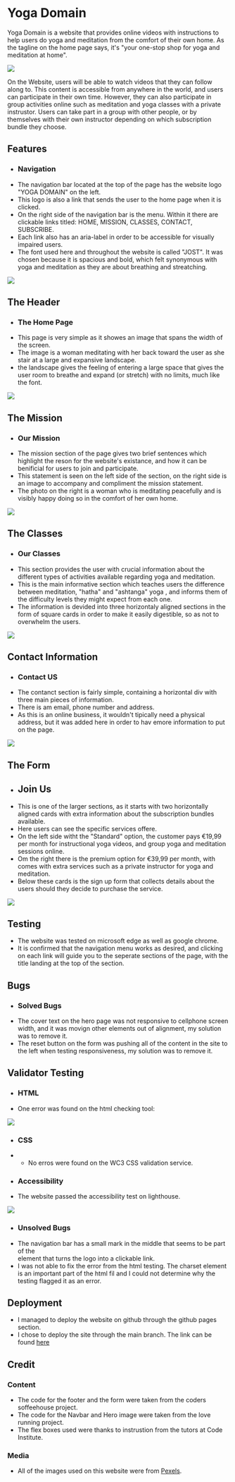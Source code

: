 # Yoga Domain 

Yoga Domain is a website that provides online videos with instructions to help users do yoga and meditation 
from the comfort of their own home. As the tagline on the home page says, it's "your one-stop shop for yoga and 
meditation at home". 

![](MOCKUPS.png)

On the Website, users will be able to watch videos that they can follow along to. This content is accessible from 
anywhere in the world, and users can participate in their own time. However, they can also participate in group 
activities online such as meditation and yoga classes with a private instrustor. Users can take part in a group
with other people, or by themselves with their own instructor depending on which subscription bundle they choose. 

## Features 

* ### Navigation 
* The navigation bar located at the top of the page has the website logo "YOGA DOMAIN" on the left.
* This logo is also a link that sends the user to the home page when it is clicked. 
* On the right side of the navigation bar is the menu. Within it there are clickable links titled: HOME, MISSION, CLASSES, CONTACT, SUBSCRIBE.
* Each link also has an aria-label in order to be accessible for visually impaired users.
* The font used here and throughout the website is called "JOST". It was chosen because it is spacious and bold, which felt synonymous with yoga and meditation as they are about breathing and streatching.  

![](NAVBAR.png)

## The Header 

* ### The Home Page 
* This page is very simple as it showes an image that spans the width of the screen. 
* The image is a woman meditating with her back toward the user as she stair at a large and expansive landscape.
* the landscape gives the feeling of entering a large space that gives the user room to breathe and expand (or stretch) with no limits, much like the font. 

![](HOME.png)

## The Mission 

* ### Our Mission 
* The mission section of the page gives two brief sentences which highlight the reson for the website's existance, and how it can be benificial for users to join and participate. 
* This statement is seen on the left side of the section, on the right side is an image to accompany and compliment the mission statement. 
* The photo on the right is a woman who is meditating peacefully and is visibly happy doing so in the comfort of her own home. 

![](MISSION.png)

## The Classes 

* ### Our Classes 
* This section provides the user with crucial information about the different types of activities available regarding yoga and meditation.
* This is the main informative section which teaches users the difference between meditation, "hatha" and "ashtanga" yoga , and informs them of the difficulty levels they might expect from each one. 
* The information is devided into three horizontaly aligned sections in the form of square cards in order to make it easily digestible, so as not to overwhelm the users. 

![](CLASSES.png)

## Contact Information 

* ### Contact US 
* The contanct section is fairly simple, containing a horizontal div with three main pieces of information. 
* There is am email, phone number and address. 
* As this is an online business, it wouldn't tipically need a physical address, but it was added here in order to hav emore information to put on the page. 

![](CONTACT.png)

## The Form 

* ## Join Us 
* This is one of the larger sections, as it starts with two horizontally aligned cards with extra information about the subscription bundles available. 
* Here users can see the specific services offere. 
* On the left side witht the "Standard" option, the customer pays €19,99 per month for instructional yoga videos, and group yoga and meditation sessions online. 
* Om the right there is the premium option for €39,99 per month, with comes with extra services such as a private instructor for yoga and meditation. 
* Below these cards is the sign up form that collects details about the users should they decide to purchase the service. 

![](JOINUS.png)

## Testing 

* The website was tested on microsoft edge as well as google chrome. 
* It is confirmed that the navigation menu works as desired, and clicking on each link will guide you to the seperate sections of the page, with the title landing at the top of the section. 


## Bugs 

* ### Solved Bugs
* The cover text on the hero page was not responsive to cellphone screen width, and it was movign other elements out of alignment, my solution was to remove it. 
* The reset button on the form was pushing all of the content in the site to the left when testing responsiveness, my solution was to remove it. 


## Validator Testing 
* ### HTML
* One error was found on the html checking tool: 

![](ERROR.png)

* ### CSS
* * No erros were found on the WC3 CSS validation service. 

* ### Accessibility 
* The website passed the accessibility test on lighthouse.

![](IGHTHOUSE.png)

* ### Unsolved Bugs 
* The navigation bar has a small mark in the middle that seems to be part of the <nav> element that turns the logo into a clickable link.
* I was not able to fix the error from the html testing. The charset element is an important part of the html fil and I could not determine
  why the testing flagged it as an error. 

## Deployment 
  
* I managed to deploy the website on github through the github pages section.
* I chose to deploy the site through the main branch. 
The link can be found [here](https://eugene-gwebu.github.io/New-yoga-site/)
  
## Credit 
  ### Content 
  * The code for the footer and the form were taken from the coders soffeehouse project.
  * The code for the Navbar and Hero image were taken from the love running project. 
  * The flex boxes used were thanks to instrustion from the tutors at Code Institute. 
  
  ### Media 
  
  * All of the images used on this website were from [Pexels](https://www.pexels.com/).


